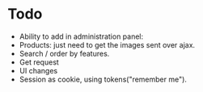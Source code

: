 # Todo
* Ability to add in administration panel:
 * Products: just need to get the images sent over ajax.
* Search / order by features.
 * Get request
 * UI changes
* Session as cookie, using tokens("remember me").